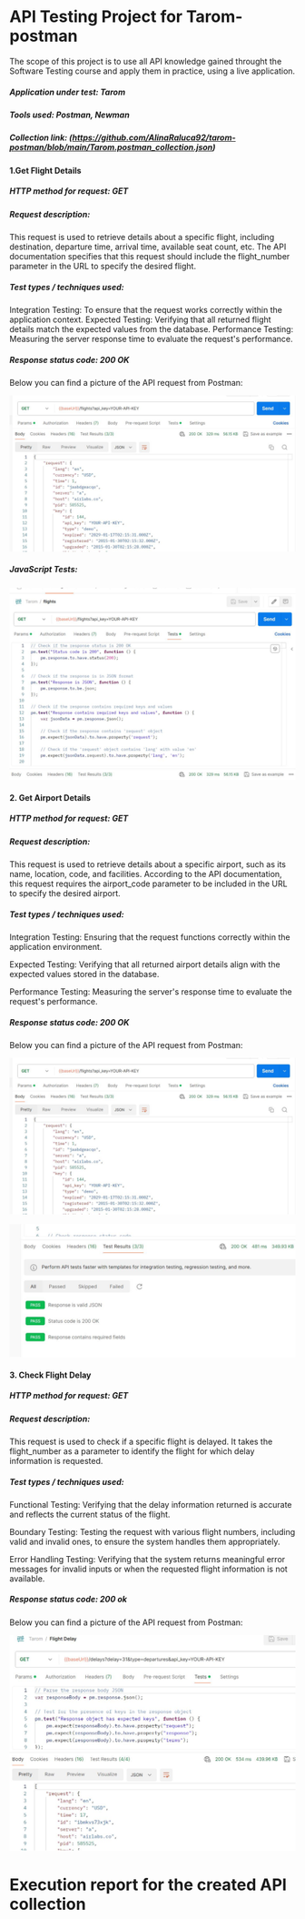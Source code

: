 # API Testing Project for Tarom-postman

 The scope of this project is to use all API knowledge gained throught the Software Testing course and apply them in practice, using a live application.

##### Application under test: Tarom

##### Tools used: Postman, Newman

##### Collection link: (https://github.com/AlinaRaluca92/tarom-postman/blob/main/Tarom.postman_collection.json)

#### 1.Get Flight Details

##### HTTP method for request: GET

##### Request description: 
This request is used to retrieve details about a specific flight, including destination, departure time, arrival time, available seat count, etc. The API documentation specifies that this request should include the flight_number parameter in the URL to specify the desired flight.

##### Test types / techniques used:  
Integration Testing: To ensure that the request works correctly within the application context.
Expected Testing: Verifying that all returned flight details match the expected values from the database.
Performance Testing: Measuring the server response time to evaluate the request's performance.
##### Response status code: 200 OK

Below you can find a picture of the API request from Postman:

![Api request](https://github.com/AlinaRaluca92/tarom-postman/blob/main/Request%20from%20Postman.JPG)


##### JavaScript Tests:


![JavaScipt Tests](https://github.com/AlinaRaluca92/tarom-postman/blob/main/Java%20script%20test.JPG)

####  2. Get Airport Details

##### HTTP method for request: GET

#####  Request description: 
This request is used to retrieve details about a specific airport, such as its name, location, code, and facilities. According to the API documentation, this request requires the airport_code parameter to be included in the URL to specify the desired airport.

#####  Test types / techniques used:

Integration Testing: Ensuring that the request functions correctly within the application environment.

Expected Testing: Verifying that all returned airport details align with the expected values stored in the database.

Performance Testing: Measuring the server's response time to evaluate the request's performance.

#####  Response status code: 200 OK

Below you can find a picture of the API request from Postman:

![](https://github.com/AlinaRaluca92/tarom-postman/blob/main/Request%20from%20Postman.JPG)

![](https://github.com/AlinaRaluca92/tarom-postman/blob/main/test%20results.JPG)

####  3. Check Flight Delay

#####  HTTP method for request: GET

##### Request description: 
This request is used to check if a specific flight is delayed. It takes the flight_number as a parameter to identify the flight for which delay information is requested.

##### Test types / techniques used:

Functional Testing: Verifying that the delay information returned is accurate and reflects the current status of the flight.

Boundary Testing: Testing the request with various flight numbers, including valid and invalid ones, to ensure the system handles them appropriately.

Error Handling Testing: Verifying that the system returns meaningful error messages for invalid inputs or when the requested flight information is not available.

#####  Response status code: 200 ok 


Below you can find a picture of the API request from Postman:


![](https://github.com/AlinaRaluca92/tarom-postman/blob/main/RP.JPG)

# Execution report for the created API collection

